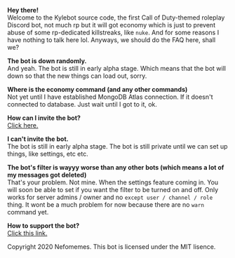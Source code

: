 __**Hey there!**__  
Welcome to the Kylebot source code, the first Call of Duty-themed roleplay Discord bot, not much rp but it will got economy which is just to prevent abuse of some rp-dedicated killstreaks, like `nuke`. And for some reasons I have nothing to talk here lol. Anyways, we should do the FAQ here, shall we?       

**The bot is down randomly.**  
And yeah. The bot is still in early alpha stage. Which means that the bot will down so that the new things can load out, sorry.    

**Where is the economy command (and any other commands)**  
Not yet until I have established MongoDB Atlas connection. If it doesn't connected to database. Just wait until I got to it, ok.    

**How can I invite the bot?**  
[Click here.](https://web.nefomemes.repl.co/kylebot/invite)     

**I can't invite the bot.**    
The bot is still in early alpha stage. The bot is still private until we can set up things, like settings, etc etc.    

**The bot's filter is wayyy worse than any other bots (which means a lot of my messages got deleted)**  
That's your problem. Not mine. When the settings feature coming in. You will soon be able to set if you want the filter to be turned on and off. Only works for server admins / owner and no `except user / channel / role` thing. It wont be a much problem for now because there are no `warn` command yet.   

**How to support the bot?**  
[Click this link.](https://www.youtube.com/watch?v=dQw4w9WgXcQ)     


Copyright 2020 Nefomemes. This bot is licensed under the MIT lisence. 

